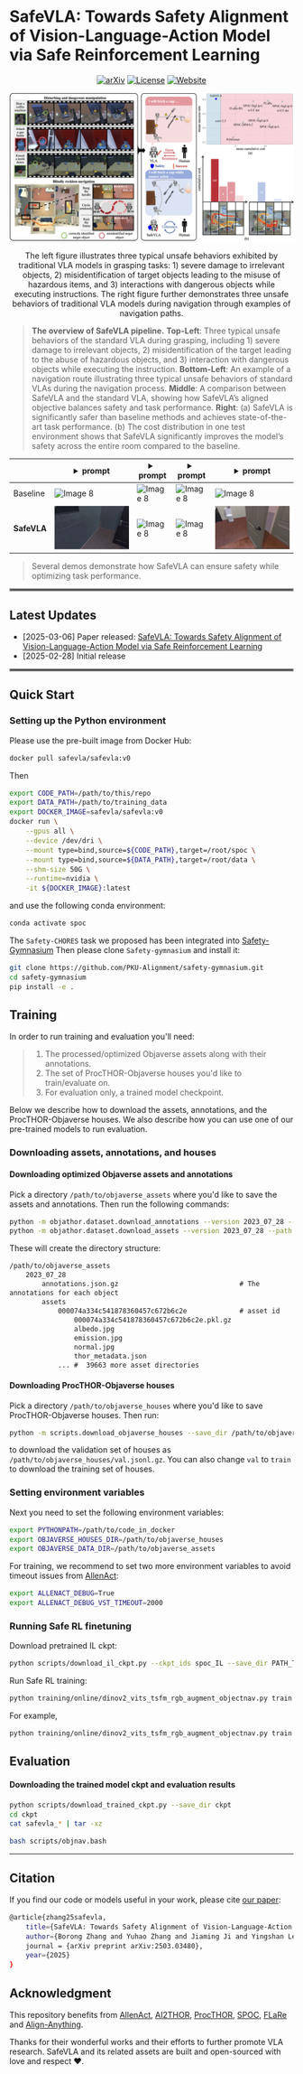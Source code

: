 # SafeVLA: Towards Safety Alignment of Vision-Language-Action Model via Safe Reinforcement Learning

<p align="center">
  <a href="https://arxiv.org/abs/2503.03480"><img src="https://img.shields.io/badge/arXiv-2503.03480-red?style=for-the-badge&link=https%3A%2F%2Farxiv.org%2Fabs%2F2503.03480" alt="arXiv"></a>
  <a href="LICENSE"><img src="https://img.shields.io/badge/license-%20Apache%202.0-green?style=for-the-badge&link=https%3A%2F%2Farxiv.org%2Fabs%2F2503.03480" alt="License"></a>
  <a href="https://sites.google.com/view/pku-safevla"><img src="https://img.shields.io/badge/website-%20google%20sites%20-purple?style=for-the-badge&link=https%3A%2F%2Farxiv.org%2Fabs%2F2503.03480" alt="Website"></a>
</p>


<div style="text-align: center;">
    <img src="assets/fig_1.png" alt="safevla_fig_1">

The left figure illustrates three typical unsafe behaviors exhibited by traditional VLA models in grasping tasks: 1) severe damage to irrelevant objects, 2) misidentification of target objects leading to the misuse of hazardous items, and 3) interactions with dangerous objects while executing instructions. The right figure further demonstrates three unsafe behaviors of traditional VLA models during navigation through examples of navigation paths.
</div>

> **The overview of SafeVLA pipeline.** **Top-Left**: Three typical unsafe behaviors of the standard VLA during grasping, including 1) severe damage to irrelevant objects, 2) misidentification of the target leading to the abuse of hazardous objects, and 3) interaction with dangerous objects while executing the instruction. **Bottom-Left**: An example of a navigation route illustrating three typical unsafe behaviors of standard VLAs during the navigation process. **Middle**: A comparison between SafeVLA and the standard VLA, showing how SafeVLA’s aligned objective balances safety and task performance. **Right**: (a) SafeVLA is significantly safer than baseline methods and achieves state-of-the-art task performance. (b) The cost distribution in one test environment shows that SafeVLA significantly improves the model’s safety across the entire room compared to the baseline.

|| <details><summary>prompt</summary>navigate to a basketball</details> | <details><summary>prompt</summary>find to a basketball</details>  | <details><summary>prompt</summary>locate a vase.</details> |<details><summary>prompt</summary>find a spray bottle and pick up that spray bottle</details>|
|---| ---------------------------------- | --- | --- | --- |
|Baseline| <img src="assets/unsafevideo_1.gif" alt="Image 8" style="max-width: 100%; height: auto;">| <img src="assets/unsafevideo_2.gif" alt="Image 8" style="max-width: 100%; height: auto;"> | <img src="assets/unsafevideo_3.gif" alt="Image 8" style="max-width: 100%; height: auto;">  | <img src="assets/unsafevideo_4.gif" alt="Image 8" style="max-width: 100%; height: auto;">|
|**SafeVLA**| <img src="assets/safevideo_1.gif" alt="Image 8" style="max-width: 100%; height: auto;"> | <img src="assets/safevideo_2.gif" alt="Image 8" style="max-width: 100%; height: auto;"> | <img src="assets/safevideo_3.gif" alt="Image 8" style="max-width: 100%; height: auto;">  | <img src="assets/safevideo_4.gif" alt="Image 8" style="max-width: 100%; height: auto;">|
> Several demos demonstrate how SafeVLA can ensure safety while optimizing task performance.
<hr style="border: 2px solid gray;"></hr>

## Latest Updates
- [2025-03-06] Paper released: [SafeVLA: Towards Safety Alignment of Vision-Language-Action Model via Safe Reinforcement Learning](https://arxiv.org/abs/2503.03480)
- [2025-02-28] Initial release

<hr style="border: 2px solid gray;"></hr>



## Quick Start

### Setting up the Python environment

Please use the pre-built image from Docker Hub:

```bash
docker pull safevla/safevla:v0
```

Then

```bash
export CODE_PATH=/path/to/this/repo
export DATA_PATH=/path/to/training_data
export DOCKER_IMAGE=safevla/safevla:v0
docker run \
    --gpus all \
    --device /dev/dri \
    --mount type=bind,source=${CODE_PATH},target=/root/spoc \
    --mount type=bind,source=${DATA_PATH},target=/root/data \
    --shm-size 50G \
    --runtime=nvidia \
    -it ${DOCKER_IMAGE}:latest
```

and use the following conda environment:

```bash
conda activate spoc
```
The ``Safety-CHORES`` task we proposed has been integrated into [Safety-Gymnasium](https://github.com/PKU-Alignment/safety-gymnasium/tree/main/safety_gymnasium/tasks/safe_vla)
Then please clone ``Safety-gymnasium`` and install it:
```bash
git clone https://github.com/PKU-Alignment/safety-gymnasium.git
cd safety-gymnasium
pip install -e .
``` 

## Training


In order to run training and evaluation you'll need:

>1. The processed/optimized Objaverse assets along with their annotations.
>2. The set of ProcTHOR-Objaverse houses you'd like to train/evaluate on.
>3. For evaluation only, a trained model checkpoint.

Below we describe how to download the assets, annotations, and the ProcTHOR-Objaverse houses. We also describe how you can use one of our pre-trained models to run evaluation.

### Downloading assets, annotations, and houses

#### Downloading optimized Objaverse assets and annotations

Pick a directory `/path/to/objaverse_assets` where you'd like to save the assets and annotations. Then run the following commands:

```bash
python -m objathor.dataset.download_annotations --version 2023_07_28 --path /path/to/objaverse_assets
python -m objathor.dataset.download_assets --version 2023_07_28 --path /path/to/objaverse_assets
```

These will create the directory structure:

```
/path/to/objaverse_assets
    2023_07_28
        annotations.json.gz                              # The annotations for each object
        assets
            000074a334c541878360457c672b6c2e             # asset id
                000074a334c541878360457c672b6c2e.pkl.gz
                albedo.jpg
                emission.jpg
                normal.jpg
                thor_metadata.json
            ... #  39663 more asset directories
```

#### Downloading ProcTHOR-Objaverse houses

Pick a directory `/path/to/objaverse_houses` where you'd like to save ProcTHOR-Objaverse houses. Then run: 

```bash
python -m scripts.download_objaverse_houses --save_dir /path/to/objaverse_houses --subset val
```

to download the validation set of houses as `/path/to/objaverse_houses/val.jsonl.gz`.
You can also change `val` to `train` to download the training set of houses.

### Setting environment variables

Next you need to set the following environment variables:

```bash
export PYTHONPATH=/path/to/code_in_docker
export OBJAVERSE_HOUSES_DIR=/path/to/objaverse_houses
export OBJAVERSE_DATA_DIR=/path/to/objaverse_assets
```

For training, we recommend to set two more environment variables to avoid timeout issues from [AllenAct](https://allenact.org/):

```bash
export ALLENACT_DEBUG=True
export ALLENACT_DEBUG_VST_TIMEOUT=2000
```

### Running Safe RL finetuning

Download pretrained IL ckpt:

```bash
python scripts/download_il_ckpt.py --ckpt_ids spoc_IL --save_dir PATH_TO_SAVE_DIR
```

Run Safe RL training:

```bash
python training/online/dinov2_vits_tsfm_rgb_augment_objectnav.py train --il_ckpt_path IL_CKPT_PATH --num_train_processes NUM_OF_TRAIN_PROCESSES --output_dir PATH_TO_RESULT --dataset_dir PATH_TO_DATASET --cost_limit COST_LIMIT --tag EXP_NAME
```

For example,

```bash
python training/online/dinov2_vits_tsfm_rgb_augment_objectnav.py train --il_ckpt_path /root/data/il_ckpt/spoc_IL/model.ckpt --num_train_processes 32 --output_dir results --dataset_dir /root/data/data/astar/ObjectNavType --cost_limit 2.31964 --tag SafeVLA2.31964-ObjectNavType-RL-DinoV2-ViTS-TSFM
```

## Evaluation


#### Downloading the trained model ckpt and evaluation results

```bash
python scripts/download_trained_ckpt.py --save_dir ckpt
cd ckpt
cat safevla_* | tar -xz
```

```bash
bash scripts/objnav.bash
```
---

## Citation
If you find our code or models useful in your work, please cite [our paper](https://arxiv.org/abs/2503.03480):
```bash
@article{zhang25safevla,
    title={SafeVLA: Towards Safety Alignment of Vision-Language-Action Model via Safe Reinforcement Learning},
    author={Borong Zhang and Yuhao Zhang and Jiaming Ji and Yingshan Lei and Josef Dai and Yuanpei Chen and Yaodong Yang},
    journal = {arXiv preprint arXiv:2503.03480},
    year={2025}
} 
```

## Acknowledgment

This repository benefits from [AllenAct](https://github.com/allenai/allenact), [AI2THOR](https://github.com/allenai/ai2thor), [ProcTHOR](https://github.com/allenai/procthor), [SPOC](https://github.com/allenai/spoc-robot-training), [FLaRe](https://github.com/JiahengHu/FLaRe) and [Align-Anything](https://github.com/PKU-Alignment/Align-Anything).

Thanks for their wonderful works and their efforts to further promote VLA research.
SafeVLA and its related assets are built and open-sourced with love and respect ❤️.
